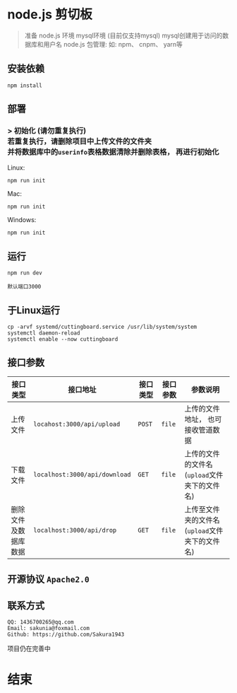 # node.js 剪切板
> 准备
> node.js 环境
> mysql环境 (目前仅支持mysql)
> mysql创建用于访问的数据库和用户名
> node.js 包管理: 如: npm、 cnpm、 yarn等

## 安装依赖
```shell
npm install
```

## 部署
### > 初始化 (请勿重复执行)<br>若重复执行，请删除项目中上传文件的文件夹<br>并将数据库中的`userinfo`表格数据清除并删除表格， 再进行初始化
Linux: 
```shell
npm run init
```
Mac:
```shell
npm run init
```

Windows:
```shell
npm run init
```


## 运行
```shell
npm run dev
```
`默认端口3000`

## 于Linux运行
```
cp -arvf systemd/cuttingboard.service /usr/lib/system/system
systemctl daemon-reload
systemctl enable --now cuttingboard
```



## 接口参数
| 接口类型             | 接口地址                      | 接口类型 | 接口参数 | 参数说明                                       |
| -------------------- | ----------------------------- | -------- | -------- | ---------------------------------------------- |
| 上传文件             | `locahost:3000/api/upload`    | `POST`   | `file`   | 上传的文件地址， 也可接收管道数据              |
| 下载文件             | `localhost:3000/api/download` | `GET`    | `file`   | 上传的文件的文件名(`upload`文件夹下的文件名)   |
| 删除文件及数据库数据 | `localhost:3000/api/drop`     | `GET`    | `file`   | 上传至文件夹的文件名(`upload`文件夹下的文件名) |
## 开源协议 `Apache2.0`

## 联系方式
```shell
QQ: 1436700265@qq.com
Email: sakunia@foxmail.com
Github: https://github.com/Sakura1943
```
项目仍在完善中

# 结束